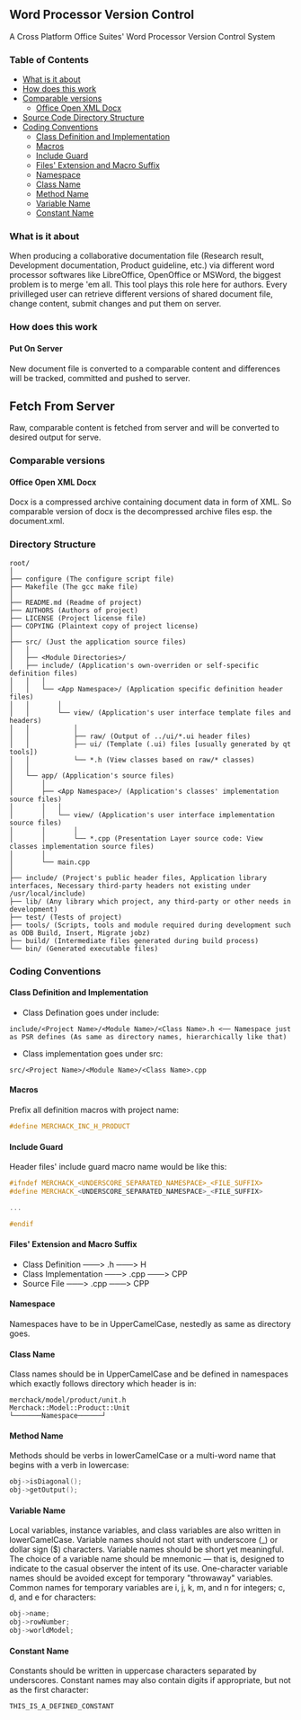 ## Word Processor Version Control
A Cross Platform Office Suites' Word Processor Version Control System

### Table of Contents
* [What is it about](#what-is-it-about)
* [How does this work](#how-does-this-work)
* [Comparable versions](#comparable-versions)
	* [Office Open XML Docx](office-open-xml-docx)
* [Source Code Directory Structure](#source-code-directory-structure)
* [Coding Conventions](#coding-conventions)
    * [Class Definition and Implementation](#class-definition-and-implementation)
    * [Macros](#macros)
    * [Include Guard](#include-guard)
    * [Files' Extension and Macro Suffix](#files'-extension-and-macro-suffix)
    * [Namespace](#namespace)
    * [Class Name](#class-name)
    * [Method Name](#method-name)
    * [Variable Name](#variable-name)
    * [Constant Name](#constant-name)

### <a name="what-is-it-about"></a>What is it about
When producing a collaborative documentation file (Research result, Development documentation, Product guideline, etc.) via different word processor softwares like 
LibreOffice, OpenOffice or MSWord, the biggest problem is to merge 'em all. This tool plays this role here for authors. Every privilleged user can retrieve different 
versions of shared document file, change content, submit changes and put them on server.

### <a name="how-does-this-work"></a>How does this work
#### Put On Server
New document file is converted to a comparable content and differences will be tracked, committed and pushed to server.

## Fetch From Server
Raw, comparable content is fetched from server and will be converted to desired output for serve.

### <a name="comparable-versions"></a>Comparable versions
#### <a name="office-open-xml-docx"></a>Office Open XML Docx
Docx is a compressed archive containing document data in form of XML. So comparable version of docx is the decompressed archive files esp. the document.xml.


### <a name="directory-structure"></a>Directory Structure
```
root/
│
├── configure (The configure script file)
├── Makefile (The gcc make file)
│
├── README.md (Readme of project)
├── AUTHORS (Authors of project)
├── LICENSE (Project license file)
├── COPYING (Plaintext copy of project license)
│
├── src/ (Just the application source files)
│   │
│   ├── <Module Directories>/
│   ├── include/ (Application's own-overriden or self-specific definition files)
│   │   │
│   │   └── <App Namespace>/ (Application specific definition header files)
│   │       │
│   │       └── view/ (Application's user interface template files and headers)
│   │           │
│   │           ├── raw/ (Output of ../ui/*.ui header files)
│   │           ├── ui/ (Template (.ui) files [usually generated by qt tools])
│   │           └── *.h (View classes based on raw/* classes)
│   │
│   └── app/ (Application's source files)
│       │
│       ├── <App Namespace>/ (Application's classes' implementation source files)
│       │   │
│       │   └── view/ (Application's user interface implementation source files)
│       │       │
│       │       └── *.cpp (Presentation Layer source code: View classes implementation source files)
│       │
│       └── main.cpp
│
├── include/ (Project's public header files, Application library interfaces, Necessary third-party headers not existing under /usr/local/include)
├── lib/ (Any library which project, any third-party or other needs in development)
├── test/ (Tests of project)
├── tools/ (Scripts, tools and module required during development such as ODB Build, Insert, Migrate jobz)
├── build/ (Intermediate files generated during build process)
└── bin/ (Generated executable files)
```

### <a name="coding-conventions"></a>Coding Conventions
#### <a name="class-definition-and-implementation"></a>Class Definition and Implementation
* Class Defination goes under include:
```
include/<Project Name>/<Module Name>/<Class Name>.h <── Namespace just as PSR defines (As same as directory names, hierarchically like that)
```
* Class implementation goes under src:
```
src/<Project Name>/<Module Name>/<Class Name>.cpp
```

#### <a name="macros"></a>Macros
Prefix all definition macros with project name:
```cpp
#define MERCHACK_INC_H_PRODUCT
```

#### <a name="include-guard"></a>Include Guard
Header files' include guard macro name would be like this:
```cpp
#ifndef MERCHACK_<UNDERSCORE_SEPARATED_NAMESPACE>_<FILE_SUFFIX>
#define MERCHACK_<UNDERSCORE_SEPARATED_NAMESPACE>_<FILE_SUFFIX>

...

#endif
```

#### <a name="files'-extension-and-macro-suffix"></a>Files' Extension and Macro Suffix
* Class Definition	───> .h	    ───> H
* Class Implementation	───> .cpp   ───> CPP
* Source File		───> .cpp   ───> CPP

#### <a name="namespace"></a>Namespace
Namespaces have to be in UpperCamelCase, nestedly as same as directory goes.

#### <a name="class-name"></a>Class Name
Class names should be in UpperCamelCase and be defined in namespaces which exactly follows directory which header is in:
```
merchack/model/product/unit.h
Merchack::Model::Product::Unit
└───────Namespace──────┘
```

#### <a name="method-name"></a>Method Name
Methods should be verbs in lowerCamelCase or a multi-word name that begins with a verb in lowercase:
```cpp
obj->isDiagonal();
obj->getOutput();
```

#### <a name="variable-name"></a>Variable Name
Local variables, instance variables, and class variables are also written in lowerCamelCase. Variable names should not start with underscore (_) or dollar sign ($) characters.
Variable names should be short yet meaningful. The choice of a variable name should be mnemonic — that is, designed to indicate to the casual observer the intent of its use. One-character variable names should be avoided except for temporary "throwaway" variables. Common names for temporary variables are i, j, k, m, and n for integers; c, d, and e for characters:
```cpp
obj->name;
obj->rowNumber;
obj->worldModel;
```

#### <a name="constant-name"></a>Constant Name
Constants should be written in uppercase characters separated by underscores. Constant names may also contain digits if appropriate, but not as the first character:
```cpp
THIS_IS_A_DEFINED_CONSTANT
```
